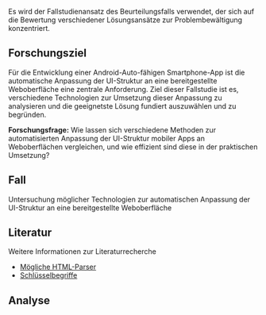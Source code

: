 
Es wird der Fallstudienansatz des Beurteilungsfalls verwendet, der sich auf die Bewertung verschiedener Lösungsansätze zur Problembewältigung konzentriert.
## Forschungsziel

Für die Entwicklung einer Android-Auto-fähigen Smartphone-App ist die automatische Anpassung der UI-Struktur an eine bereitgestellte Weboberfläche eine zentrale Anforderung. Ziel dieser Fallstudie ist es, verschiedene Technologien zur Umsetzung dieser Anpassung zu analysieren und die geeignetste Lösung fundiert auszuwählen und zu begründen.

**Forschungsfrage:**
Wie lassen sich verschiedene Methoden zur automatisierten Anpassung der UI-Struktur mobiler Apps an Weboberflächen vergleichen, und wie effizient sind diese in der praktischen Umsetzung?

## Fall

Untersuchung möglicher Technologien zur automatischen Anpassung der UI-Struktur an eine bereitgestellte Weboberfläche

## Literatur

Weitere Informationen zur Literaturrecherche
- [Mögliche HTML-Parser](html-parser.md)
- [Schlüsselbegriffe](buzzwords.md)

## Analyse





